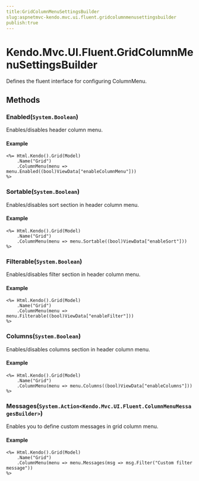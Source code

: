 ```yaml
---
title:GridColumnMenuSettingsBuilder
slug:aspnetmvc-kendo.mvc.ui.fluent.gridcolumnmenusettingsbuilder
publish:true
---
```


# Kendo.Mvc.UI.Fluent.GridColumnMenuSettingsBuilder
Defines the fluent interface for configuring ColumnMenu.



## Methods

### Enabled(`System.Boolean`)
Enables/disables header column menu.


#### Example

    <%= Html.Kendo().Grid(Model)
        .Name("Grid")
        .ColumnMenu(menu => menu.Enabled((bool)ViewData["enableColumnMenu"]))
    %>
        




### Sortable(`System.Boolean`)
Enables/disables sort section in header column menu.


#### Example

    <%= Html.Kendo().Grid(Model)
        .Name("Grid")
        .ColumnMenu(menu => menu.Sortable((bool)ViewData["enableSort"]))
    %>
        




### Filterable(`System.Boolean`)
Enables/disables filter section in header column menu.


#### Example

    <%= Html.Kendo().Grid(Model)
        .Name("Grid")
        .ColumnMenu(menu => menu.Filterable((bool)ViewData["enableFilter"]))
    %>
        




### Columns(`System.Boolean`)
Enables/disables columns section in header column menu.


#### Example

    <%= Html.Kendo().Grid(Model)
        .Name("Grid")
        .ColumnMenu(menu => menu.Columns((bool)ViewData["enableColumns"]))
    %>
        




### Messages(`System.Action<Kendo.Mvc.UI.Fluent.ColumnMenuMessagesBuilder>`)
Enables you to define custom messages in grid column menu.


#### Example

    <%= Html.Kendo().Grid(Model)
        .Name("Grid")
        .ColumnMenu(menu => menu.Messages(msg => msg.Filter("Custom filter message"))
    %>
        





